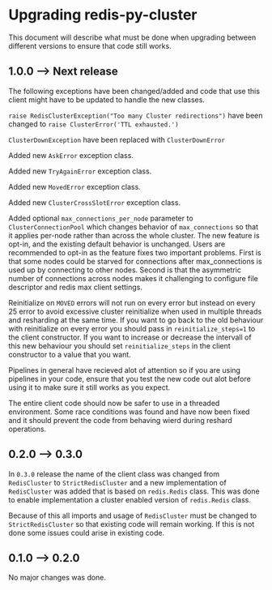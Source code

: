 # Upgrading redis-py-cluster

This document will describe what must be done when upgrading between different versions to ensure that code still works.


## 1.0.0 --> Next release

The following exceptions have been changed/added and code that use this client might have to be updated to handle the new classes.

`raise RedisClusterException("Too many Cluster redirections")` have been changed to `raise ClusterError('TTL exhausted.')`

`ClusterDownException` have been replaced with `ClusterDownError`

Added new `AskError` exception class.

Added new `TryAgainError` exception class.

Added new `MovedError` exception class.

Added new `ClusterCrossSlotError` exception class.

Added optional `max_connections_per_node` parameter to `ClusterConnectionPool` which changes behavior of `max_connections` so that it applies per-node rather than across the whole cluster. The new feature is opt-in, and the existing default behavior is unchanged. Users are recommended to opt-in as the feature fixes two important problems. First is that some nodes could be starved for connections after max_connections is used up by connecting to other nodes. Second is that the asymmetric number of connections across nodes makes it challenging to configure file descriptor and redis max client settings.

Reinitialize on `MOVED` errors will not run on every error but instead on every
25 error to avoid excessive cluster reinitialize when used in multiple threads and resharding at the same time. If you want to go back to the old behaviour with reinitialize on every error you should pass in `reinitialize_steps=1` to the client constructor. If you want to increase or decrease the intervall of this new behaviour you should set `reinitialize_steps` in the client constructor to a value that you want.

Pipelines in general have recieved alot of attention so if you are using pipelines in your code, ensure that you test the new code out alot before using it to make sure it still works as you expect.

The entire client code should now be safer to use in a threaded environment. Some race conditions was found and have now been fixed and it should prevent the code from behaving wierd during reshard operations.



## 0.2.0 --> 0.3.0

In `0.3.0` release the name of the client class was changed from `RedisCluster` to `StrictRedisCluster` and a new implementation of `RedisCluster` was added that is based on `redis.Redis` class. This was done to enable implementation a cluster enabled version of `redis.Redis` class.

Because of this all imports and usage of `RedisCluster` must be changed to `StrictRedisCluster` so that existing code will remain working. If this is not done some issues could arise in existing code.



## 0.1.0 --> 0.2.0

No major changes was done.
